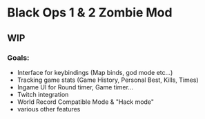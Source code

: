 # Black Ops 1 & 2 Zombie Mod

## WIP

### Goals:

- Interface for keybindings (Map binds, god mode etc...)
- Tracking game stats (Game History, Personal Best, Kills, Times)
- Ingame UI for Round timer, Game timer...
- Twitch integration
- World Record Compatible Mode & "Hack mode"
- various other features
